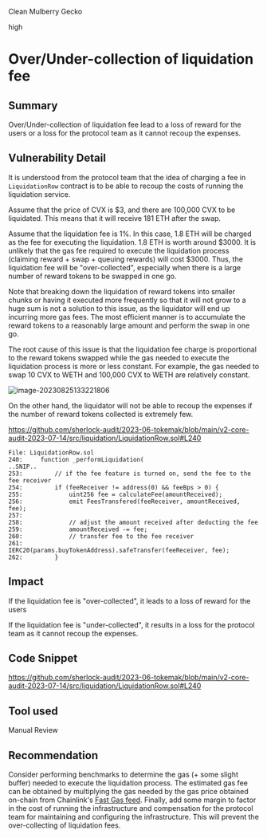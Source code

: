 Clean Mulberry Gecko

high

# Over/Under-collection of liquidation fee
## Summary

Over/Under-collection of liquidation fee lead to a loss of reward for the users or a loss for the protocol team as it cannot recoup the expenses.

## Vulnerability Detail

It is understood from the protocol team that the idea of charging a fee in `LiquidationRow` contract is to be able to recoup the costs of running the liquidation service.

Assume that the price of CVX is $3, and there are 100,000 CVX to be liquidated. This means that it will receive 181 ETH after the swap.

Assume that the liquidation fee is 1%. In this case, 1.8 ETH will be charged as the fee for executing the liquidation. 1.8 ETH is worth around $3000. It is unlikely that the gas fee required to execute the liquidation process (claiming reward + swap + queuing rewards) will cost \$3000. Thus, the liquidation fee will be "over-collected", especially when there is a large number of reward tokens to be swapped in one go.

Note that breaking down the liquidation of reward tokens into smaller chunks or having it executed more frequently so that it will not grow to a huge sum is not a solution to this issue, as the liquidator will end up incurring more gas fees. The most efficient manner is to accumulate the reward tokens to a reasonably large amount and perform the swap in one go.

The root cause of this issue is that the liquidation fee charge is proportional to the reward tokens swapped while the gas needed to execute the liquidation process is more or less constant. For example, the gas needed to swap 10 CVX to WETH and 100,000 CVX to WETH are relatively constant.

![image-20230825133221806](https://user-images.githubusercontent.com/102820284/263186345-9693b182-036e-4e3b-9a65-b0d7ee434fea.png)

On the other hand, the liquidator will not be able to recoup the expenses if the number of reward tokens collected is extremely few.

https://github.com/sherlock-audit/2023-06-tokemak/blob/main/v2-core-audit-2023-07-14/src/liquidation/LiquidationRow.sol#L240

```solidity
File: LiquidationRow.sol
240:     function _performLiquidation(
..SNIP..
253:         // if the fee feature is turned on, send the fee to the fee receiver
254:         if (feeReceiver != address(0) && feeBps > 0) {
255:             uint256 fee = calculateFee(amountReceived);
256:             emit FeesTransfered(feeReceiver, amountReceived, fee);
257: 
258:             // adjust the amount received after deducting the fee
259:             amountReceived -= fee;
260:             // transfer fee to the fee receiver
261:             IERC20(params.buyTokenAddress).safeTransfer(feeReceiver, fee);
262:         }
```

## Impact

If the liquidation fee is "over-collected", it leads to a loss of reward for the users

If the liquidation fee is "under-collected", it results in a loss for the protocol team as it cannot recoup the expenses.

## Code Snippet

https://github.com/sherlock-audit/2023-06-tokemak/blob/main/v2-core-audit-2023-07-14/src/liquidation/LiquidationRow.sol#L240

## Tool used

Manual Review

## Recommendation

Consider performing benchmarks to determine the gas (+ some slight buffer) needed to execute the liquidation process. The estimated gas fee can be obtained by multiplying the gas needed by the gas price obtained on-chain from Chainlink's [Fast Gas feed](https://data.chain.link/ethereum/mainnet/gas/fast-gas-gwei). Finally, add some margin to factor in the cost of running the infrastructure and compensation for the protocol team for maintaining and configuring the infrastructure. This will prevent the over-collecting of liquidation fees.